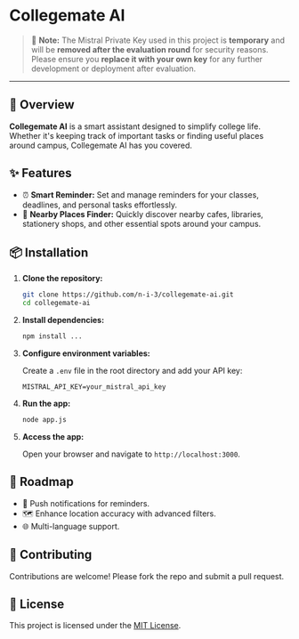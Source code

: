 # Collegemate AI

> 🚨 **Note:** The Mistral Private Key used in this project is **temporary** and will be **removed after the evaluation round** for security reasons. Please ensure you **replace it with your own key** for any further development or deployment after evaluation.

---

## 🚀 Overview

**Collegemate AI** is a smart assistant designed to simplify college life. Whether it's keeping track of important tasks or finding useful places around campus, Collegemate AI has you covered.

## ✨ Features

- ⏰ **Smart Reminder:** Set and manage reminders for your classes, deadlines, and personal tasks effortlessly.
- 📍 **Nearby Places Finder:** Quickly discover nearby cafes, libraries, stationery shops, and other essential spots around your campus.

## 📦 Installation

1. **Clone the repository:**

    ```bash
    git clone https://github.com/n-i-3/collegemate-ai.git
    cd collegemate-ai
    ```

2. **Install dependencies:**

    ```bash
    npm install ...
    ```

3. **Configure environment variables:**

    Create a `.env` file in the root directory and add your API key:

    ```
    MISTRAL_API_KEY=your_mistral_api_key
    ```

4. **Run the app:**

    ```bash
    node app.js
    ```

5. **Access the app:**

    Open your browser and navigate to `http://localhost:3000`.

## 🚧 Roadmap

- 🔔 Push notifications for reminders.
- 🗺️ Enhance location accuracy with advanced filters.
- 🌐 Multi-language support.

## 🤝 Contributing

Contributions are welcome! Please fork the repo and submit a pull request.

## 📄 License

This project is licensed under the [MIT License](LICENSE).
